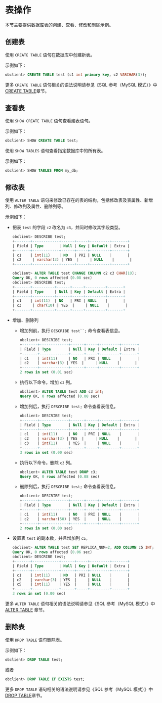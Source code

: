表操作 
========================

本节主要提供数据库表的创建、查看、修改和删除示例。

创建表 
------------------------

使用 `CREATE TABLE` 语句在数据库中创建新表。

示例如下：

```sql
obclient> CREATE TABLE test (c1 int primary key, c2 VARCHAR(3));
```



更多 `CREATE TABLE` 语句相关的语法说明请参见《SQL 参考（MySQL 模式）》中 [CREATE TABLE](/zh-CN/10.sql-reference-mysql-mode/6.sql-statement/21.create-table.md)章节。

查看表 
------------------------

使用 `SHOW CREATE TABLE` 语句查看建表语句。

示例如下：

```sql
obclient> SHOW CREATE TABLE test;
```



使用 `SHOW TABLES` 语句查看指定数据库中的所有表。

示例如下：

```sql
obclient> SHOW TABLES FROM my_db;
```



修改表 
------------------------

使用 `ALTER TABLE` 语句来修改已存在的表的结构，包括修改表及表属性、新增列、修改列及属性、删除列等。

示例如下：

* 把表 `test` 的字段 `c2` 改名为 `c3`，并同时修改其字段类型。

  ```sql
  obclient> DESCRIBE test;
  +-------+------------+------+-----+---------+-------+
  | Field | Type       | Null | Key | Default | Extra |
  +-------+------------+------+-----+---------+-------+
  | c1    | int(11)    | NO   | PRI | NULL    |       |
  | c2     | varchar(3) | YES  |     | NULL    |       |
  +-------+------------+------+-----+---------+-------+
  
  obclient> ALTER TABLE test CHANGE COLUMN c2 c3 CHAR(10);
  Query OK, 0 rows affected (0.08 sec)
  obclient> DESCRIBE test;
  +-------+----------+------+-----+---------+-------+
  | Field | Type     | Null | Key | Default | Extra |
  +-------+----------+------+-----+---------+-------+
  | c1    | int(11)  | NO   | PRI | NULL    |       |
  | c3     | char(10) | YES  |     | NULL    |       |
  +-------+----------+------+-----+---------+-------+
  ```

  

* 增加、删除列

  * 增加列前，执行 `DESCRIBE test``;` 命令查看表信息。

    ```sql
    obclient> DESCRIBE test;
    +-------+-------------+------+-----+---------+-------+
    | Field | Type        | Null | Key | Default | Extra |
    +-------+-------------+------+-----+---------+-------+
    | c1    | int(11)     | NO   | PRI | NULL    |       |
    | c2    | varchar(3) | YES  |     | NULL    |       |
    +-------+-------------+------+-----+---------+-------+
    2 rows in set (0.01 sec)
    ```

    
  
  * 执行以下命令，增加 `c3` 列。

    ```sql
    obclient> ALTER TABLE test ADD c3 int;
    Query OK, 0 rows affected (0.08 sec)
    ```

    
  
  * 增加列后，执行 `DESCRIBE test;` 命令查看表信息。

    ```sql
    obclient> DESCRIBE test;
    +-------+-------------+------+-----+---------+-------+
    | Field | Type        | Null | Key | Default | Extra |
    +-------+-------------+------+-----+---------+-------+
    | c1    | int(11)     | NO   | PRI | NULL    |       |
    | c2    | varchar(3) | YES  |     | NULL    |       |
    | c3    | int(11)     | YES  |     | NULL    |       |
    +-------+-------------+------+-----+---------+-------+
    3 rows in set (0.00 sec)
    ```

    
  
  * 执行以下命令，删除 `c3` 列。

    ```sql
    obclient> ALTER TABLE test DROP c3;
    Query OK, 0 rows affected (0.08 sec)
    ```

    
  
  * 删除列后，执行 `DESCRIBE test;` 命令查看表信息。

    ```sql
    obclient> DESCRIBE test;
    +-------+-------------+------+-----+---------+-------+
    | Field | Type        | Null | Key | Default | Extra |
    +-------+-------------+------+-----+---------+-------+
    | c1    | int(11)     | NO   | PRI | NULL    |       |
    | c2    | varchar(50) | YES  |     | NULL    |       |
    +-------+-------------+------+-----+---------+-------+
    2 rows in set (0.00 sec)
    ```

    
  

  

* 设置表 `test` 的副本数，并且增加列 `c5`。

  ```sql
  obclient> ALTER TABLE test SET REPLICA_NUM=2, ADD COLUMN c5 INT;
  Query OK, 0 rows affected (0.06 sec)
  obclient> DESCRIBE test;
  +-------+------------+------+-----+---------+-------+
  | Field | Type       | Null | Key | Default | Extra |
  +-------+------------+------+-----+---------+-------+
  | c1    | int(11)    | NO   | PRI | NULL    |       |
  | c2    | varchar(3) | YES  |     | NULL    |       |
  | c5    | int(11)    | YES  |     | NULL    |       |
  +-------+------------+------+-----+---------+-------+
  3 rows in set (0.00 sec)
  ```

  




更多 `ALTER TABLE` 语句相关的语法说明请参见《SQL 参考（MySQL 模式）》中 [ALTER TABLE](/zh-CN/10.sql-reference-mysql-mode/6.sql-statement/8.alter-table.md) 章节。

删除表 
------------------------

使用 `DROP TABLE` 语句删除表。

示例如下：

```sql
obclient> DROP TABLE test;
```



或者

```sql
obclient> DROP TABLE IF EXISTS test;
```



更多 `DROP TABLE` 语句相关的语法说明请参见《SQL 参考（MySQL 模式）》中 [DROP TABLE](/zh-CN/10.sql-reference-mysql-mode/6.sql-statement/35.drop-table.md)章节。
